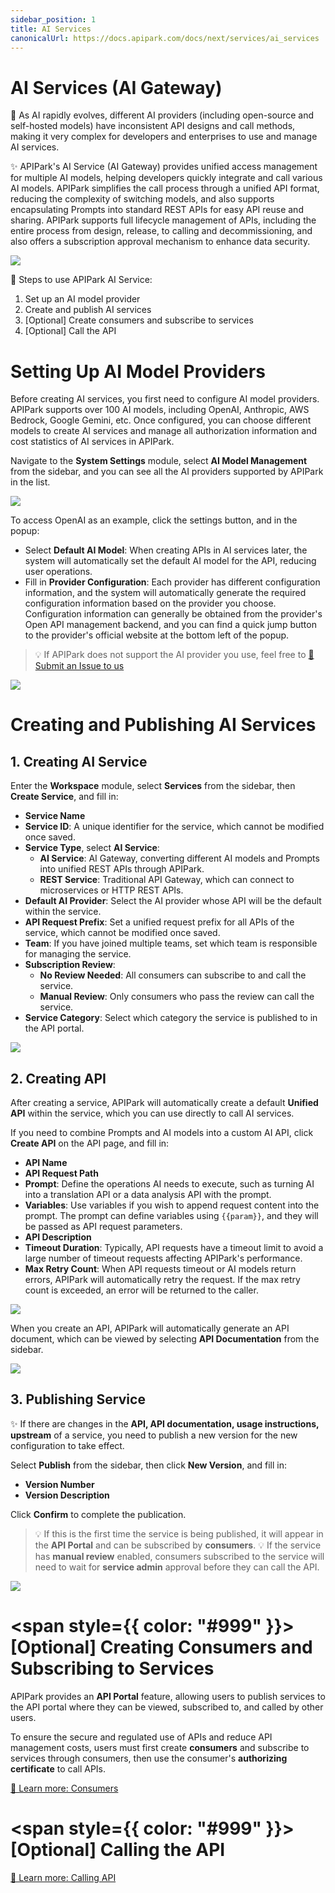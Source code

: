 ```yaml
---
sidebar_position: 1
title: AI Services
canonicalUrl: https://docs.apipark.com/docs/next/services/ai_services
---
```


# AI Services (AI Gateway)

👀 As AI rapidly evolves, different AI providers (including open-source and self-hosted models) have inconsistent API designs and call methods, making it very complex for developers and enterprises to use and manage AI services.

✨ APIPark's AI Service (AI Gateway) provides unified access management for multiple AI models, helping developers quickly integrate and call various AI models. APIPark simplifies the call process through a unified API format, reducing the complexity of switching models, and also supports encapsulating Prompts into standard REST APIs for easy API reuse and sharing. APIPark supports full lifecycle management of APIs, including the entire process from design, release, to calling and decommissioning, and also offers a subscription approval mechanism to enhance data security.

![](images/2024-10-26-14-26-31.png)

📍 Steps to use APIPark AI Service:

1. Set up an AI model provider
2. Create and publish AI services
3. [Optional] Create consumers and subscribe to services
4. [Optional] Call the API

# Setting Up AI Model Providers

Before creating AI services, you first need to configure AI model providers. APIPark supports over 100 AI models, including OpenAI, Anthropic, AWS Bedrock, Google Gemini, etc. Once configured, you can choose different models to create AI services and manage all authorization information and cost statistics of AI services in APIPark.

Navigate to the **System Settings** module, select **AI Model Management** from the sidebar, and you can see all the AI providers supported by APIPark in the list.

![](images/2024-10-26-14-37-38.png)

To access OpenAI as an example, click the settings button, and in the popup:

- Select **Default AI Model**: When creating APIs in AI services later, the system will automatically set the default AI model for the API, reducing user operations.
- Fill in **Provider Configuration**: Each provider has different configuration information, and the system will automatically generate the required configuration information based on the provider you choose. Configuration information can generally be obtained from the provider's Open API management backend, and you can find a quick jump button to the provider's official website at the bottom left of the popup.

> 💡 If APIPark does not support the AI provider you use, feel free to [🔗 Submit an Issue to us](https://github.com/APIParkLab/APIPark/issues/new)

![](images/2024-10-26-15-10-43.png)

# Creating and Publishing AI Services

## 1. Creating AI Service

Enter the **Workspace** module, select **Services** from the sidebar, then **Create Service**, and fill in:

- **Service Name**
- **Service ID**: A unique identifier for the service, which cannot be modified once saved.
- **Service Type**, select **AI Service**:
  - **AI Service**: AI Gateway, converting different AI models and Prompts into unified REST APIs through APIPark.
  - **REST Service**: Traditional API Gateway, which can connect to microservices or HTTP REST APIs.
- **Default AI Provider**: Select the AI provider whose API will be the default within the service.
- **API Request Prefix**: Set a unified request prefix for all APIs of the service, which cannot be modified once saved.
- **Team**: If you have joined multiple teams, set which team is responsible for managing the service.
- **Subscription Review**:
  - **No Review Needed**: All consumers can subscribe to and call the service.
  - **Manual Review**: Only consumers who pass the review can call the service.
- **Service Category**: Select which category the service is published to in the API portal.

![](images/2024-10-26-15-36-33.png)

## 2. Creating API

After creating a service, APIPark will automatically create a default **Unified API** within the service, which you can use directly to call AI services.

If you need to combine Prompts and AI models into a custom AI API, click **Create API** on the API page, and fill in:

- **API Name**
- **API Request Path**
- **Prompt**: Define the operations AI needs to execute, such as turning AI into a translation API or a data analysis API with the prompt.
- **Variables**: Use variables if you wish to append request content into the prompt. The prompt can define variables using `{{param}}`, and they will be passed as API request parameters.
- **API Description**
- **Timeout Duration**: Typically, API requests have a timeout limit to avoid a large number of timeout requests affecting APIPark's performance.
- **Max Retry Count**: When API requests timeout or AI models return errors, APIPark will automatically retry the request. If the max retry count is exceeded, an error will be returned to the caller.

![](images/2024-10-27-01-13-44.png)

When you create an API, APIPark will automatically generate an API document, which can be viewed by selecting **API Documentation** from the sidebar.

![](images/2024-10-27-01-16-46.png)

## 3. Publishing Service

✨ If there are changes in the **API, API documentation, usage instructions, upstream** of a service, you need to publish a new version for the new configuration to take effect.

Select **Publish** from the sidebar, then click **New Version**, and fill in:

- **Version Number**
- **Version Description**

Click **Confirm** to complete the publication.

> 💡 If this is the first time the service is being published, it will appear in the **API Portal** and can be subscribed by **consumers**.
> 💡 If the service has **manual review** enabled, consumers subscribed to the service will need to wait for **service admin** approval before they can call the API.

![](images/2024-10-27-01-44-55.png)

# <span style={{ color: "#999" }}>[Optional]</span> Creating Consumers and Subscribing to Services

APIPark provides an **API Portal** feature, allowing users to publish services to the API portal where they can be viewed, subscribed to, and called by other users.

To ensure the secure and regulated use of APIs and reduce API management costs, users must first create **consumers** and subscribe to services through consumers, then use the consumer's **authorizing certificate** to call APIs.

[🔗 Learn more: Consumers](../consumers.md)

# <span style={{ color: "#999" }}>[Optional]</span> Calling the API

[🔗 Learn more: Calling API](../call_api.md)